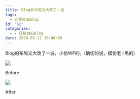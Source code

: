 ```yaml
---
title: Blog的布局又大改了一波
tags:
  - 迁移自旧Blog
id: '62'
categories:
  - - 迁移自旧Blog
date: 2020-05-11 10:00:00
---
```


Blog的布局又大改了一波，小仿WP的。(确切的说，模仿老♂黑的)

![](https://cdn.jsdelivr.net/gh/Yuameshi/blog-old@master/passages/20200511/old.jpg)

Before

![](https://cdn.jsdelivr.net/gh/Yuameshi/blog-old@master/passages/20200511/new.jpg)

After